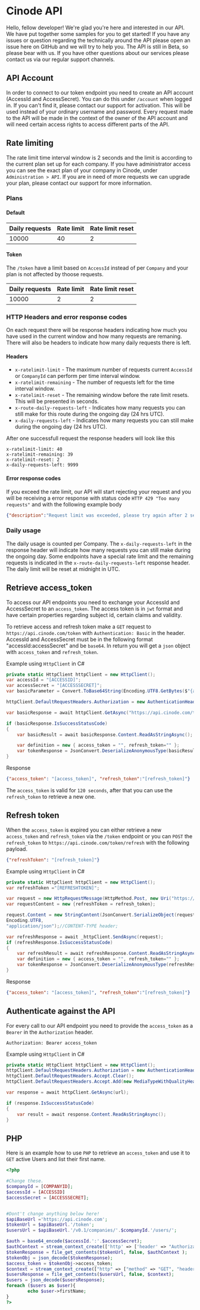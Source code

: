 # Cinode API
Hello, fellow developer! We're glad you're here and interested in our API. We have put together some samples for you to get started! If you have any issues or question regarding the technically around the API please open an issue here on GitHub and we will try to help you. The API is still in Beta, so please bear with us. If you have other questions about our services please contact us via our regular support channels.

## API Account
In order to connect to our token endpoint you need to create an API account (AccessId and AccessSecret). You can do this under `/account` when logged in. If you can't find it, please contact our support for activation. This will be used instead of your ordinary username and password. Every request made to the API will be made in the context of the owner of the API account and will need certain access rights to access different parts of the API.

## Rate limiting
The rate limit time interval window is 2 seconds and the limit is according to the current plan set up for each company. If you have administrator access you can see the exact plan of your company in Cinode, under `Administration > API`. If you are in need of more requests we can upgrade your plan, please contact our support for more information.

### Plans

#### Default
| Daily requests | Rate limit | Rate limit reset |
| -------------- | ---------- | ---------------- |
| 10000          | 40          | 2                |

#### Token
The `/token` have a limit based on `AccessId` instead of per `Company` and your plan is not affected by thoose requests.

| Daily requests | Rate limit | Rate limit reset |
| -------------- | ---------- | ---------------- |
| 10000          | 2          | 2                |

### HTTP Headers and error response codes
On each request there will be response headers indicating how much you have used in the current window and how many requests are remaning. There will also be headers to indicate how many daily requests there is left.

#### Headers
* `x-ratelimit-limit` - The maximum number of requests current `AccessId` or `CompanyId` can perform per time interval window.
* `x-ratelimit-remaining` - The number of requests left for the time interval window. 
* `x-ratelimit-reset` - The remaining window before the rate limit resets. This will be presented in seconds.
* `x-route-daily-requests-left` - Indicates how many requests you can still make for this route during the ongoing day (24 hrs UTC).
* `x-daily-requests-left` - Indicates how many requests you can still make during the ongoing day (24 hrs UTC).

After one successfull request the response headers will look like this
```
x-ratelimit-limit: 40
x-ratelimit-remaining: 39
x-ratelimit-reset: 2
x-daily-requests-left: 9999
```

#### Error response codes
If you exceed the rate limit, our API will start rejecting your request and you will be receiving a error response with status code `HTTP 429 "Too many requests"` and with the following example body
```JSON
{"description":"Request limit was exceeded, please try again after 2 seconds from now","moreInfo":"https://github.com/Cinode-Labs/api#rate-limiting","status":429}
```

### Daily usage
The daily usage is counted per Company. The `x-daily-requests-left` in the response header will indicate how many requests you can still make during the ongoing day. Some endpoints have a special rate limit and the remaining requests is indicated in the `x-route-daily-requests-left` response header. The daily limit will be reset at midnight in UTC.

## Retrieve access_token
To access our API endpoints you need to exchange your AccessId and AccessSecret to an `access_token`. The access token is in `jwt` format and have certain properties regarding subject id, certain claims and validity.

To retrieve access and refresh token make a `GET` request to `https://api.cinode.com/token` with `Authentication: Basic` in the header. AccessId and AccessSecret must be in the following format "accessId:accessSecret" and be `base64`. In return you will get a `json` object with `access_token` and `refresh_token`.

Example using `HttpClient` in C#
```C#
private static HttpClient httpClient = new HttpClient();
var accessId = "[ACCESSID]";
var accessSecret = "[ACCESSSECRET]";
var basicParameter = Convert.ToBase64String(Encoding.UTF8.GetBytes($"{accessId}:{accessSecret}"));

httpClient.DefaultRequestHeaders.Authorization = new AuthenticationHeaderValue("Basic", basicParameter);

var basicResponse = await httpClient.GetAsync("https://api.cinode.com/token");

if (basicResponse.IsSuccessStatusCode)
{
    var basicResult = await basicResponse.Content.ReadAsStringAsync();

    var definition = new { access_token = "", refresh_token="" };
    var tokenResponse = JsonConvert.DeserializeAnonymousType(basicResult, definition);
}
```

Response
```JSON
{"access_token": "[access_token]", "refresh_token":"[refresh_token]"}
```

The `access_token` is valid for `120 seconds`, after that you can use the `refresh_token` to retrieve a new one.

## Refresh token
When the `access_token` is expired you can either retrieve a new `access_token` and `refresh_token` via the `/token` endpoint or you can `POST` the `refresh_token` to `https://api.cinode.com/token/refresh` with the following payload.
```JSON
{"refreshToken": "[refresh_token]"}
```

Example using `HttpClient` in C#
```C#
private static HttpClient httpClient = new HttpClient();
var refreshToken ="[REFRESHTOKEN]";

var request = new HttpRequestMessage(HttpMethod.Post, new Uri("https://api.cinode.com/token/refresh"));
var requestContent = new {refreshToken = refresh_token};

request.Content = new StringContent(JsonConvert.SerializeObject(requestContent),
Encoding.UTF8,
"application/json");//CONTENT-TYPE header;

var refreshResponse = await _httpClient.SendAsync(request);
if (refreshResponse.IsSuccessStatusCode)
{
    var refreshResult = await refreshResponse.Content.ReadAsStringAsync();
    var definition = new { access_token = "", refresh_token="" };
    var tokenResponse = JsonConvert.DeserializeAnonymousType(refreshResult, definition);
}
```
Response
```JSON
{"access_token": "[access_token]", "refresh_token":"[refresh_token]"}
```

## Authenticate against the API
For every call to our API endpoint you need to provide the `access_token` as a `Bearer` in the `Authorization` header.
```
Authorization: Bearer access_token
```

Example using `HttpClient` in C#
```C#
private static HttpClient httpClient = new HttpClient();
httpClient.DefaultRequestHeaders.Authorization = new AuthenticationHeaderValue("Bearer", tokenResponse.access_token);
httpClient.DefaultRequestHeaders.Accept.Clear();
httpClient.DefaultRequestHeaders.Accept.Add(new MediaTypeWithQualityHeaderValue("application/json"));

var response = await httpClient.GetAsync(url);

if (response.IsSuccessStatusCode)
{
    var result = await response.Content.ReadAsStringAsync();
}
```

## PHP
Here is an example how to use `PHP` to retrieve an `access_token` and use it to `GET` active Users and list their first name.

```PHP
<?php

#Change these.
$companyId = [COMPANYID];
$accessId = [ACCESSID]
$accessSecret = [ACCESSSECRET];


#Dont't change anything below here!
$apiBaseUrl ='https://api.cinode.com';
$tokenUrl = $apiBaseUrl.'/token';
$usersUrl = $apiBaseUrl.'/v0.1/companies/'.$companyId.'/users/';

$auth = base64_encode($accessId.':'.$accessSecret);
$authContext = stream_context_create(['http' => ['header' => "Authorization: Basic $auth"]]);
$tokenResponse = file_get_contents($tokenUrl, false, $authContext );
$tokenObj = json_decode($tokenResponse);
$access_token = $tokenObj->access_token;
$context = stream_context_create(["http" => ["method" => "GET", "header" => "Accept: application/json\r\n" ."Authorization: Bearer $access_token\r\n"]]);
$usersResponse = file_get_contents($usersUrl, false, $context);
$users = json_decode($usersResponse);
foreach ($users as $user){
        echo $user->firstName;
}
?>
```